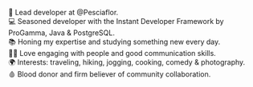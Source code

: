💼 Lead developer at @Pesciaflor.<br/>
💻 Seasoned developer with the Instant Developer Framework by ProGamma, Java & PostgreSQL.<br/>
📚 Honing my expertise and studying something new every day.<br/>
🙋‍♂️ Love engaging with people and good communication skills.<br/>
🌍 Interests: traveling, hiking, jogging, cooking, comedy & photography.<br/>
🩸 Blood donor and firm believer of community collaboration.<br/>
<!---
daniele-aveta/daniele-aveta is a ✨ special ✨ repository because its `README.md` (this file) appears on your GitHub profile.
You can click the Preview link to take a look at your changes.
--->
